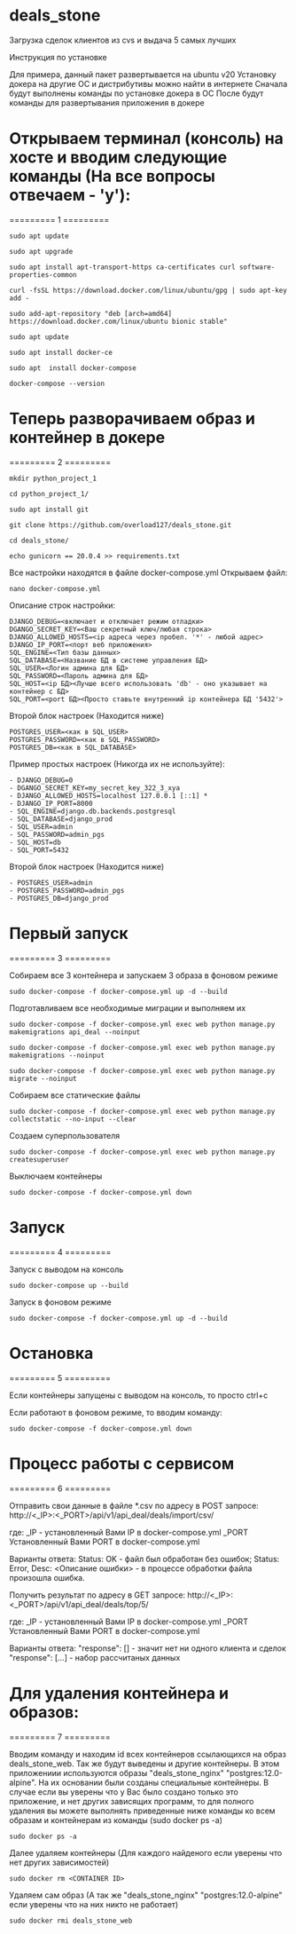 # deals_stone
Загрузка сделок клиентов из cvs и выдача 5 самых лучших

Инструкция по установке

Для примера, данный пакет развертывается на ubuntu v20
Установку докера на другие ОС и дистрибутивы можно найти в интернете
Сначала будут выполнены команды по установке докера в ОС
После будут команды для развертывания приложения в докере

# Открываем терминал (консоль) на хосте и вводим следующие команды (На все вопросы отвечаем - 'y'):
========= 1 =========

```
sudo apt update
```
```
sudo apt upgrade
```

```
sudo apt install apt-transport-https ca-certificates curl software-properties-common
```
```
curl -fsSL https://download.docker.com/linux/ubuntu/gpg | sudo apt-key add -
```
```
sudo add-apt-repository "deb [arch=amd64] https://download.docker.com/linux/ubuntu bionic stable"
```
```
sudo apt update
```
```
sudo apt install docker-ce
```
```
sudo apt  install docker-compose
```
```
docker-compose --version
```

# Теперь разворачиваем образ и контейнер в докере
========= 2 =========

```
mkdir python_project_1
```
```
cd python_project_1/
```

```
sudo apt install git
```
```
git clone https://github.com/overload127/deals_stone.git
```

```
cd deals_stone/
```

```
echo gunicorn == 20.0.4 >> requirements.txt
```

Все настройки находятся в файле docker-compose.yml
Открываем файл:
```
nano docker-compose.yml
```

Описание строк настройки:
```
DJANGO_DEBUG=<включает и отключает режим отладки>
DGANGO_SECRET_KEY=<Ваш секретный ключ/любая строка>
DJANGO_ALLOWED_HOSTS=<ip адреса через пробел. '*' - любой адрес>
DJANGO_IP_PORT=<порт веб приложения>
SQL_ENGINE=<Тип базы данных>
SQL_DATABASE=<Название БД в системе управления БД>
SQL_USER=<Логин админа для БД>
SQL_PASSWORD=<Пароль админа для БД>
SQL_HOST=<ip БД><Лучше всего использовать 'db' - оно указывает на контейнер с БД>
SQL_PORT=<port БД><Просто ставьте внутренний ip контейнера БД '5432'>
```

Второй блок настроек (Находится ниже)
```
POSTGRES_USER=<как в SQL_USER>
POSTGRES_PASSWORD=<как в SQL_PASSWORD>
POSTGRES_DB=<как в SQL_DATABASE>
```

Пример простых настроек (Никогда их не используйте):
```
- DJANGO_DEBUG=0
- DGANGO_SECRET_KEY=my_secret_key_322_3_xya
- DJANGO_ALLOWED_HOSTS=localhost 127.0.0.1 [::1] *
- DJANGO_IP_PORT=8000
- SQL_ENGINE=django.db.backends.postgresql
- SQL_DATABASE=django_prod
- SQL_USER=admin
- SQL_PASSWORD=admin_pgs
- SQL_HOST=db
- SQL_PORT=5432
```

Второй блок настроек (Находится ниже)
```
- POSTGRES_USER=admin
- POSTGRES_PASSWORD=admin_pgs
- POSTGRES_DB=django_prod
```

# Первый запуск
========= 3 =========

Собираем все 3 контейнера и запускаем 3 образа в фоновом режиме
```
sudo docker-compose -f docker-compose.yml up -d --build
```

Подготавливаем все необходимые миграции и выполняем их
```
sudo docker-compose -f docker-compose.yml exec web python manage.py makemigrations api_deal --noinput
```

```
sudo docker-compose -f docker-compose.yml exec web python manage.py makemigrations --noinput
```

```
sudo docker-compose -f docker-compose.yml exec web python manage.py migrate --noinput
```

Собираем все статические файлы
```
sudo docker-compose -f docker-compose.yml exec web python manage.py collectstatic --no-input --clear
```

Создаем суперпользователя
```
sudo docker-compose -f docker-compose.yml exec web python manage.py createsuperuser 
```

Выключаем контейнеры
```
sudo docker-compose -f docker-compose.yml down
```

# Запуск
========= 4 =========

Запуск с выводом на консоль
```
sudo docker-compose up --build
```

Запуск в фоновом режиме
```
sudo docker-compose -f docker-compose.yml up -d --build
```

# Остановка
========= 5 =========

Если контейнеры запущены с выводом на консоль, то просто ctrl+c

Если работают в фоновом режиме, то вводим команду:

```
sudo docker-compose -f docker-compose.yml down
```

# Процесс работы с сервисом
========= 6 =========

Отправить свои данные в файле *.csv по адресу в POST запросе:
http://<_IP>:<_PORT>/api/v1/api_deal/deals/import/csv/

где:
  _IP - установленный Вами IP в docker-compose.yml
  _PORT Установленный Вами PORT в docker-compose.yml

Варианты ответа:
  Status: OK - файл был обработан без ошибок;
  Status: Error, Desc: <Описание ошибки> - в процессе обработки файла произошла ошибка.


Получить результат по адресу в GET запросе:
http://<_IP>:<_PORT>/api/v1/api_deal/deals/top/5/

где:
  _IP - установленный Вами IP в docker-compose.yml
  _PORT Установленный Вами PORT в docker-compose.yml

Варианты ответа:
  "response": [] - значит нет ни одного клиента и сделок
  "response": [...] - набор рассчитаных данных

# Для удаления контейнера и образов:
========= 7 =========

Вводим команду и находим id всех контейнеров ссылающихся на образ deals_stone_web. Так же будут выведены и другие контейнеры. В этом приложениии используются образы "deals_stone_nginx" "postgres:12.0-alpine". На их основании были созданы специальные контейнеры. В случае если вы уверены что у Вас было создано только это приложение, и нет других зависящих программ, то для полного удаления вы можете выполнять приведенные ниже команды ко всем образам и контейнерам из команды (sudo docker ps -a)
```
sudo docker ps -a
```

Далее удаляем контейнеры (Для каждого найденого если уверены что нет других зависимостей)
```
sudo docker rm <CONTAINER ID>
```

Удаляем сам образ (А так же "deals_stone_nginx" "postgres:12.0-alpine" если уверены что на них никто не работает)
```
sudo docker rmi deals_stone_web
```


